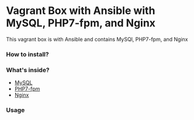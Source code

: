 # Vagrant Box with Ansible with MySQL, PHP7-fpm, and Nginx
This vagrant box is with Ansible and contains MySQl, PHP7-fpm, and Nginx 

### How to install? 



### What's inside? 

- [MySQL](https://dev.mysql.com/doc/)
- [PHP7-fpm](https://php-fpm.org)
- [Nginx](https://www.nginx.com/resources/wiki/community/) 

### Usage 

